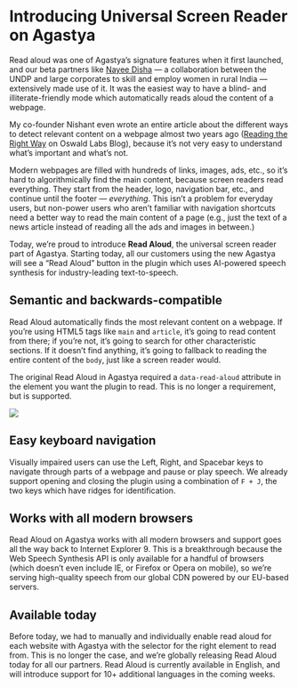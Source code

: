 # Introducing Universal Screen Reader on Agastya

Read aloud was one of Agastya’s signature features when it first launched, and our beta partners like [Nayee Disha](http://www.nayeedisha.in/about) — a collaboration between the UNDP and large corporates to skill and employ women in rural India — extensively made use of it. It was the easiest way to have a blind- and illiterate-friendly mode which automatically reads aloud the content of a webpage.

My co-founder Nishant even wrote an entire article about the different ways to detect relevant content on a webpage almost two years ago ([Reading the Right Way](https://blog.oswald.foundation/reading-the-right-way-f5555615ec60) on Oswald Labs Blog), because it’s not very easy to understand what’s important and what’s not.

Modern webpages are filled with hundreds of links, images, ads, etc., so it’s hard to algorithmically find the main content, because screen readers read everything. They start from the header, logo, navigation bar, etc., and continue until the footer — _everything_. This isn’t a problem for everyday users, but non-power users who aren’t familiar with navigation shortcuts need a better way to read the main content of a page (e.g., just the text of a news article instead of reading all the ads and images in between.)

Today, we’re proud to introduce **Read Aloud**, the universal screen reader part of Agastya. Starting today, all our customers using the new Agastya will see a “Read Aloud” button in the plugin which uses AI-powered speech synthesis for industry-leading text-to-speech.

## Semantic and backwards-compatible

Read Aloud automatically finds the most relevant content on a webpage. If you’re using HTML5 tags like `main` and `article`, it’s going to read content from there; if you’re not, it’s going to search for other characteristic sections. If it doesn’t find anything, it’s going to fallback to reading the entire content of the `body`, just like a screen reader would.

The original Read Aloud in Agastya required a `data-read-aloud` attribute in the element you want the plugin to read. This is no longer a requirement, but is supported.

![](https://blog.oswald.foundation/reading-the-right-way-f5555615ec60)

## Easy keyboard navigation

Visually impaired users can use the Left, Right, and Spacebar keys to navigate through parts of a webpage and pause or play speech. We already support opening and closing the plugin using a combination of `F + J`, the two keys which have ridges for identification.

## Works with all modern browsers

Read Aloud on Agastya works with all modern browsers and support goes all the way back to Internet Explorer 9. This is a breakthrough because the Web Speech Synthesis API is only available for a handful of browsers (which doesn’t even include IE, or Firefox or Opera on mobile), so we’re serving high-quality speech from our global CDN powered by our EU-based servers.

## Available today

Before today, we had to manually and individually enable read aloud for each website with Agastya with the selector for the right element to read from. This is no longer the case, and we’re globally releasing Read Aloud today for all our partners. Read Aloud is currently available in English, and will introduce support for 10+ additional languages in the coming weeks.
